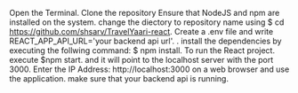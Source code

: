 Open the Terminal.
Clone the repository 
Ensure that NodeJS and npm are installed on the system.
change the diectory to repository name using $ cd https://github.com/shsarv/TravelYaari-react.
Create a .env file and write REACT_APP_API_URL='your backend api url'. .
install the dependencies by executing the follwing command: $ npm install.
To run the React project. execute $npm start. and it will point to the localhost server with the port 3000.
Enter the IP Address: http://localhost:3000 on a web browser and use the application. make sure that your backend api is running.
